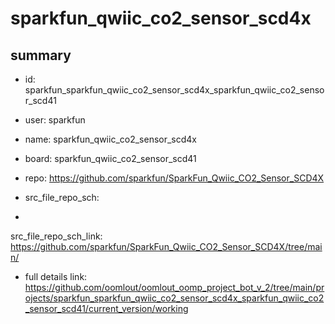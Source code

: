 # sparkfun_qwiic_co2_sensor_scd4x
 
## summary 
* id: sparkfun_sparkfun_qwiic_co2_sensor_scd4x_sparkfun_qwiic_co2_sensor_scd41
* user: sparkfun
* name: sparkfun_qwiic_co2_sensor_scd4x
* board: sparkfun_qwiic_co2_sensor_scd41
* repo: https://github.com/sparkfun/SparkFun_Qwiic_CO2_Sensor_SCD4X



* src_file_repo_sch: 
*
 src_file_repo_sch_link: https://github.com/sparkfun/SparkFun_Qwiic_CO2_Sensor_SCD4X/tree/main/
* full details link: https://github.com/oomlout/oomlout_oomp_project_bot_v_2/tree/main/projects/sparkfun_sparkfun_qwiic_co2_sensor_scd4x_sparkfun_qwiic_co2_sensor_scd41/current_version/working  






